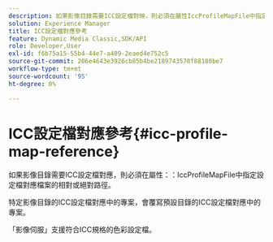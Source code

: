 ```yaml
---
description: 如果影像目錄需要ICC設定檔對映，則必須在屬性IccProfileMapFile中指定設定檔對映檔案的相對或絕對路徑。
solution: Experience Manager
title: ICC設定檔對應參考
feature: Dynamic Media Classic,SDK/API
role: Developer,User
exl-id: f6b75a15-55b4-44e7-a409-2eaed4e752c5
source-git-commit: 206e4643e3926cb85b4be2189743578f88180be7
workflow-type: tm+mt
source-wordcount: '95'
ht-degree: 0%

---
```


# ICC設定檔對應參考{#icc-profile-map-reference}

如果影像目錄需要ICC設定檔對應，則必須在屬性：：IccProfileMapFile中指定設定檔對應檔案的相對或絕對路徑。

特定影像目錄的ICC設定檔對應中的專案，會覆寫預設目錄的ICC設定檔對應中的專案。

「影像伺服」支援符合ICC規格的色彩設定檔。
